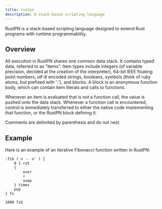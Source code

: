 ```yaml
---
title: rustpn
description: A stack-based scripting language
---
```


RustPN is a stack-based scripting language designed to extend Rust programs
with runtime programmability.

Overview
--------

All execution in RustPN shares one common data stack. It contains typed data,
referred to as "items". Item types include integers (of variable precision,
decided at the creation of the interpreter), 64-bit IEEE floating point
numbers, utf-8 encoded strings, booleans, symbols (think of ruby atoms, but
prefixed with ':'), and blocks. A block is an anonymous function body, which
can contain item literals and calls to functions.

Whenever an item is evaluated that is not a function call, the value
is pushed onto the data stack. Whenever a function call is encountered,
control is immediately transferred to either the native code implementing
that function, or the RustPN block defining it.

Comments are delimited by parenthesis and do not nest.

Example
-------

Here is an example of an iterative Fibonacci function written in RustPN:

```forth
:fib ( n -- n' ) {
    0 1 rot
    {
        over
        +
        swap
    } times
    pop
} fn

1000 fib
```
